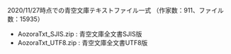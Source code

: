 2020/11/27時点での青空文庫テキストファイル一式
（作家数：911、ファイル数：15935）

- AozoraTxt_SJIS.zip : 青空文庫全文書SJIS版
- AozoraTxt_UTF8.zip : 青空文庫全文書UTF8版
